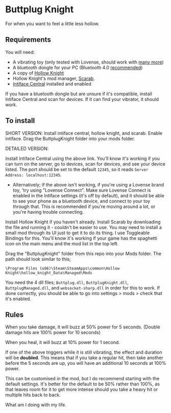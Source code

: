 # Buttplug Knight

For when you want to feel a little less hollow.

## Requirements

You will need:
* A vibrating toy (only tested with Lovense, should work with [many more](https://iostindex.com/?filter0ButtplugSupport=7))
* A bluetooth dongle for your PC (Bluetooth 4.0 [recommended](https://how.do.i.get.buttplug.in/hardware/bluetooth.html#can-i-use-a-bluetooth-5-dongle))
* A copy of [Hollow Knight](https://store.steampowered.com/app/367520/Hollow_Knight/)
* Hollow Knight's mod manager, [Scarab](https://github.com/fifty-six/Scarab/releases).
* [Intiface Central](https://intiface.com/central/) installed and enabled

If you have a bluetooth dongle but are unsure if it's compatible, install Intiface Central and scan for devices. If it can find your vibrator, it should work.

## To install

SHORT VERSION: Install intiface central, hollow knight, and scarab. Enable intiface. Drag the ButtplugKnight folder into your mods folder.

DETAILED VERSION:

Install Intiface Central using the above link. You'll know it's working if you can turn on the server, go to devices, scan for devices, and see your device listed. The port should be set to the default `12345`, so it reads `Server Address: localhost:12345`.

* Alternatively; if the above isn't working, if you're using a Lovense brand toy, 'try using "Lovense Connect". Make sure Lovense Connect is enabled in the Intiface settings (it's off by default), and it should be able to see your phone as a bluetooth device, and connect to your toy through that. This is recommended if you're moving around a lot, or you're having trouble connecting.

Install Hollow Knight if you haven't already. Install Scarab by downloading the file and running it - couldn't be easier to use. You may need to install a small mod through its UI just to get it to do its thing. I use Toggleable Bindings for this. You'll know it's working if your game has the spaghetti icon on the main menu and the mod list in the top left.

Drag the "ButtplugKnight" folder from this repo into your Mods folder. The path should look similar to this;

`\Program Files (x86)\Steam\SteamApps\common\Hollow Knight\hollow_knight_Data\Managed\Mods`

You need the 4 dll files; `Buttplug.dll`, `ButtplugKnight.dll`, `ButtplugManaged.dll`, and `websocket-sharp.dll` in order for this to work. If done correctly, you should be able to go into settings > mods > check that it's enabled. 

## Rules

When you take damage, it will buzz at 50% power for 5 seconds. (Double damage hits are 100% power for 10 seconds)

When you heal, it will buzz at 10% power for 1 second.

If one of the above triggers while it is still vibrating, the effect and duration will be **doubled**. This means that if you take a regular hit, then take another before the 5 seconds are up, you will have an additional 10 seconds at 100% power. 

This can be customised in the mod, but I do recommend starting with the default settings. It's better for the default to be 50% rather than 100%, as that leaves room for it to get more intense should you take a heavy hit or multiple hits back to back.

What am I doing with my life.
